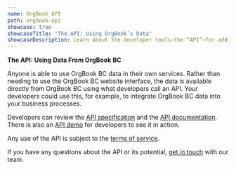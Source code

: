 ```yaml
---
name: OrgBook API
path: orgbook-api
showcase: true
showcaseTitle: "The API: Using OrgBook’s Data"
showcaseDescription: Learn about the developer tools—the “API”—for adding OrgBook BC data to your own digital services.
---
```


**The API: Using Data From OrgBook BC**

Anyone is able to use OrgBook BC data in their own services. Rather than needing to use the OrgBook BC website interface, the data is available directly from OrgBook BC using what developers call an API. Your developers could use this, for example, to integrate OrgBook BC data into your business processes.

Developers can review the [API specification](http://orgbook.gov.bc.ca/api) and the [API documentation](). There is also an [API demo]() for developers to see it in action.

Any use of the API is subject to the [terms of service]().

If you have any questions about the API or its potential, [get in touch](/contact) with our team.